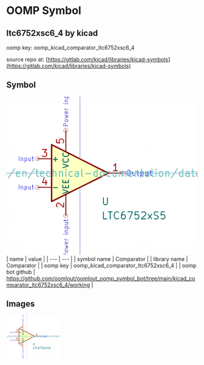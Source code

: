 # OOMP Symbol  
## ltc6752xsc6_4  by kicad  
  
oomp key: oomp_kicad_comparator_ltc6752xsc6_4  
  
source repo at: [https://gitlab.com/kicad/libraries/kicad-symbols](https://gitlab.com/kicad/libraries/kicad-symbols)  
## Symbol  
  
[![working.png](working_600.png)](working.png)  
| name | value | 
| --- | --- | 
| symbol name | Comparator | 
| library name | Comparator | 
| oomp key | oomp_kicad_comparator_ltc6752xsc6_4 | 
| oomp bot github | https://github.com/oomlout/oomlout_oomp_symbol_bot/tree/main/kicad_comparator_ltc6752xsc6_4/working | 
## Images  
  
[![working.png](working_140.png)](working.png)  
